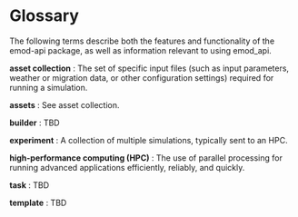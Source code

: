 # Glossary

The following terms describe both the features and functionality of the emod-api package, as well as information relevant to using emod_api.

**asset collection**
: The set of specific input files (such as input parameters, weather or migration data, or other configuration settings) required for running a simulation.

**assets**
: See asset collection.

**builder**
: TBD

**experiment**
: A collection of multiple simulations, typically sent to an HPC.

**high-performance computing (HPC)**
: The use of parallel processing for running advanced applications efficiently, reliably, and quickly.

**task**
: TBD

**template**
: TBD
